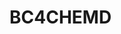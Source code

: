 # BC4CHEMD
 
<!-- MARKDOWN-AUTO-DOCS:START (CODE:src=../../../../ekorpkit/resources/datasets/t5/BC4CHEMD.yaml) --> 
<!-- MARKDOWN-AUTO-DOCS:END -->
